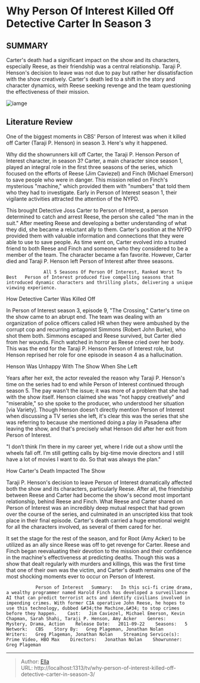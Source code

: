 # Why Person Of Interest Killed Off Detective Carter In Season 3


## SUMMARY 



  Carter&#39;s death had a significant impact on the show and its characters, especially Reese, as their friendship was a central relationship.   Taraji P. Henson&#39;s decision to leave was not due to pay but rather her dissatisfaction with the show creatively.   Carter&#39;s death led to a shift in the story and character dynamics, with Reese seeking revenge and the team questioning the effectiveness of their mission.  

![iamge](https://static1.srcdn.com/wordpress/wp-content/uploads/2024/01/a-photo-of-joss-carter-played-by-taraji-p-henson-at-the-characters-funeral-in-person-of-interest.jpg)

## Literature Review
One of the biggest moments in CBS&#39; Person of Interest was when it killed off Carter (Taraji P. Henson) in season 3. Here&#39;s why it happened.




Why did the showrunners kill off Carter, the Taraji P. Henson Person of Interest character, in season 3? Carter, a main character since season 1, played an integral role in the first three seasons of the series, which focused on the efforts of Reese (Jim Caviezel) and Finch (Michael Emerson) to save people who were in danger. This mission relied on Finch&#39;s mysterious &#34;machine,&#34; which provided them with &#34;numbers&#34; that told them who they had to investigate. Early in Person of Interest season 1, their vigilante activities attracted the attention of the NYPD.




This brought Detective Joss Carter to Person of Interest, a person determined to catch and arrest Reese, the person she called &#34;the man in the suit.&#34; After meeting Reese and developing a better understanding of what they did, she became a reluctant ally to them. Carter&#39;s position at the NYPD provided them with valuable information and connections that they were able to use to save people. As time went on, Carter evolved into a trusted friend to both Reese and Finch and someone who they considered to be a member of the team. The character became a fan favorite. However, Carter died and Taraji P. Henson left Person of Interest after three seasons.

                  All 5 Seasons Of Person Of Interest, Ranked Worst To Best   Person of Interest produced five compelling seasons that introduced dynamic characters and thrilling plots, delivering a unique viewing experience.     


 How Detective Carter Was Killed Off 
          




In Person of Interest season 3, episode 9, &#34;The Crossing,&#34; Carter&#39;s time on the show came to an abrupt end. The team was dealing with an organization of police officers called HR when they were ambushed by the corrupt cop and recurring antagonist Simmons (Robert John Burke), who shot them both. Simmons escaped and Reese survived, but Carter died from her wounds. Finch watched in horror as Reese cried over her body. This was the end for the Taraji P. Henson Person of Interest role, but Henson reprised her role for one episode in season 4 as a hallucination.



 Henson Was Unhappy With The Show When She Left 
          

Years after her exit, the actor revealed the reason why Taraji P. Henson&#39;s time on the series had to end while Person of Interest continued through season 5. The pay wasn&#39;t the issue; it was more of a problem that she had with the show itself. Henson claimed she was &#34;not happy creatively&#34; and &#34;miserable,&#34; so she spoke to the producer, who understood her situation [via Variety]. Though Henson doesn&#39;t directly mention Person of Interest when discussing a TV series she left, it&#39;s clear this was the series that she was referring to because she mentioned doing a play in Pasadena after leaving the show, and that&#39;s precisely what Henson did after her exit from Person of Interest.





&#34;I don’t think I’m there in my career yet, where I ride out a show until the wheels fall off. I’m still getting calls by big-time movie directors and I still have a lot of movies I want to do. So that was always the plan.&#34;




 How Carter&#39;s Death Impacted The Show 
         

Taraji P. Henson&#39;s decision to leave Person of Interest dramatically affected both the show and its characters, particularly Reese. After all, the friendship between Reese and Carter had become the show&#39;s second most important relationship, behind Reese and Finch. What Reese and Carter shared on Person of Interest was an incredibly deep mutual respect that had grown over the course of the series, and culminated in an unscripted kiss that took place in their final episode. Carter&#39;s death carried a huge emotional weight for all the characters involved, as several of them cared for her.




It set the stage for the rest of the season, and for Root (Amy Acker) to be utilized as an ally since Reese was off to get revenge for Carter. Reese and Finch began reevaluating their devotion to the mission and their confidence in the machine&#39;s effectiveness at predicting deaths. Though this was a show that dealt regularly with murders and killings, this was the first time that one of their own was the victim, and Carter&#39;s death remains one of the most shocking moments ever to occur on Person of Interest.

               Person of Interest   Summary:   In this sci-fi crime drama, a wealthy programmer named Harold Finch has developed a surveillance AI that can predict terrorist acts and identify civilians involved in impending crimes. With former CIA operative John Reese, he hopes to use this technology, dubbed &#34;the Machine,&#34; to stop crimes before they happen.    Cast:   Jim Caviezel, Michael Emerson, Kevin Chapman, Sarah Shahi, Taraji P. Henson, Amy Acker    Genres:   Mystery, Drama, Action    Release Date:   2011-09-22    Seasons:   5    Network:   CBS    Story By:   Greg Plageman, Jonathan Nolan    Writers:   Greg Plageman, Jonathan Nolan    Streaming Service(s):   Prime Video, HBO Max    Directors:   Jonathan Nolan    Showrunner:   Greg Plageman      

---

> Author: [Ella](https://instagram.hk.cn/)  
> URL: http://localhost:1313/tv/why-person-of-interest-killed-off-detective-carter-in-season-3/  

